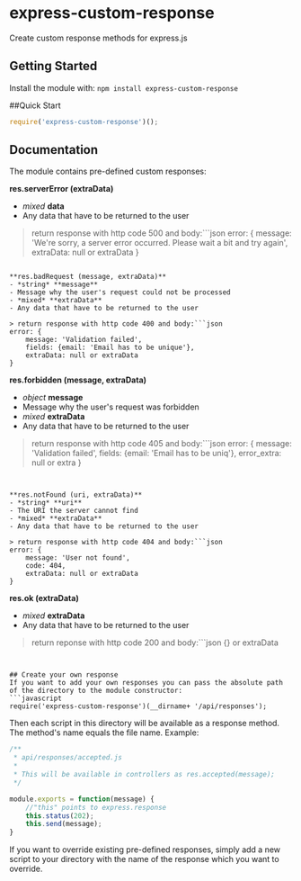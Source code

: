 # express-custom-response

Create custom response methods for express.js

## Getting Started
Install the module with: `npm install express-custom-response`

##Quick Start
```javascript
require('express-custom-response')();
```


## Documentation
The module contains pre-defined custom responses:

**res.serverError (extraData)**
- *mixed* **data**
- Any data that have to be returned to the user
 
> return response with http code 500 and body:```json
error: {
    message: 'We're sorry, a server error occurred. Please wait a bit and try again',
	extraData: null or extraData
	}
```

**res.badRequest (message, extraData)**
- *string* **message**
- Message why the user's request could not be processed
- *mixed* **extraData**
- Any data that have to be returned to the user
 
> return response with http code 400 and body:```json
error: {
    message: 'Validation failed',
	fields: {email: 'Email has to be unique'},
	extraData: null or extraData
}
```

**res.forbidden (message, extraData)**
- *object* **message**
- Message why the user's request was forbidden
- *mixed* **extraData**
- Any data that have to be returned to the user
 
> return response with http code 405 and body:```json
error: {
    message: 'Validation failed',
	fields: {email: 'Email has to be uniq'},
	error_extra: null or extra
}
```


**res.notFound (uri, extraData)**
- *string* **uri**
- The URI the server cannot find
- *mixed* **extraData**
- Any data that have to be returned to the user
 
> return response with http code 404 and body:```json
error: {
    message: 'User not found',
	code: 404,
	extraData: null or extraData
}
```

**res.ok (extraData)**
- *mixed* **extraData**
- Any data that have to be returned to the user
 
> return reponse with http code 200 and body:```json
{} or extraData
```


## Create your own response
If you want to add your own responses you can pass the absolute path of the directory to the module constructor:
```javascript
require('express-custom-response')(__dirname+ '/api/responses');
```
Then each script in this directory will be available as a response method. The method's name equals the file name. Example:
```javascript
/** 
 * api/responses/accepted.js
 *
 * This will be available in controllers as res.accepted(message);
 */

module.exports = function(message) {
    //"this" points to express.response
	this.status(202);
	this.send(message);
}
```
If you want to override existing pre-defined responses, simply add a new script to your directory with the name of the response which you want to override.
